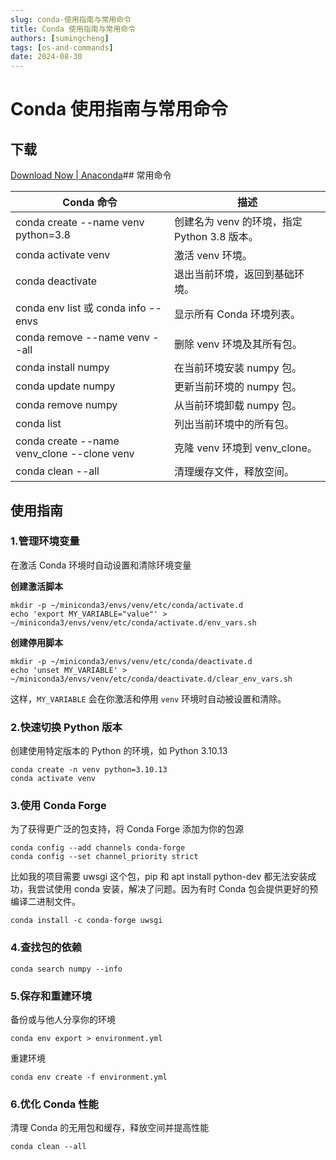 ```yaml
---
slug: conda-使用指南与常用命令
title: Conda 使用指南与常用命令
authors: [sumingcheng]
tags: [os-and-commands]
date: 2024-08-30
---
```


# Conda 使用指南与常用命令

## 下载

[Download Now | Anaconda](https://www.anaconda.com/download/success)## 常用命令

| Conda 命令                                  | 描述                                         |
| ------------------------------------------- | -------------------------------------------- |
| conda create --name venv python=3.8         | 创建名为 venv 的环境，指定 Python 3.8 版本。 |
| conda activate venv                         | 激活 venv 环境。                             |
| conda deactivate                            | 退出当前环境，返回到基础环境。               |
| conda env list 或 conda info --envs         | 显示所有 Conda 环境列表。                    |
| conda remove --name venv --all              | 删除 venv 环境及其所有包。                   |
| conda install numpy                         | 在当前环境安装 numpy 包。                    |
| conda update numpy                          | 更新当前环境的 numpy 包。                    |
| conda remove numpy                          | 从当前环境卸载 numpy 包。                    |
| conda list                                  | 列出当前环境中的所有包。                     |
| conda create --name venv_clone --clone venv | 克隆 venv 环境到 venv_clone。                |
| conda clean --all                           | 清理缓存文件，释放空间。                     |

## 使用指南

### 1.管理环境变量

在激活 Conda 环境时自动设置和清除环境变量

**创建激活脚本**

```
mkdir -p ~/miniconda3/envs/venv/etc/conda/activate.d
echo 'export MY_VARIABLE="value"' > ~/miniconda3/envs/venv/etc/conda/activate.d/env_vars.sh
```

**创建停用脚本**

```
mkdir -p ~/miniconda3/envs/venv/etc/conda/deactivate.d
echo 'unset MY_VARIABLE' > ~/miniconda3/envs/venv/etc/conda/deactivate.d/clear_env_vars.sh
```

这样，`MY_VARIABLE` 会在你激活和停用 `venv` 环境时自动被设置和清除。

### 2.快速切换 Python 版本

创建使用特定版本的 Python 的环境，如 Python 3.10.13

```
conda create -n venv python=3.10.13
conda activate venv
```

### 3.使用 Conda Forge

为了获得更广泛的包支持，将 Conda Forge 添加为你的包源

```
conda config --add channels conda-forge
conda config --set channel_priority strict
```

比如我的项目需要 uwsgi 这个包，pip 和 apt install python-dev 都无法安装成功，我尝试使用 conda 安装，解决了问题。因为有时 Conda 包会提供更好的预编译二进制文件。

```
conda install -c conda-forge uwsgi
```

### 4.查找包的依赖

```
conda search numpy --info
```

### 5.保存和重建环境

备份或与他人分享你的环境

```
conda env export > environment.yml
```

重建环境

```
conda env create -f environment.yml
```

### 6.优化 Conda 性能

清理 Conda 的无用包和缓存，释放空间并提高性能

```
conda clean --all
```

